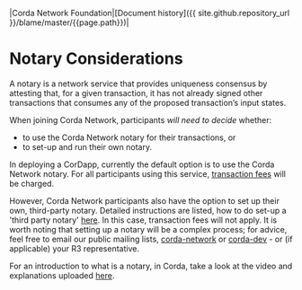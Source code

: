 |Corda Network Foundation|[Document history]({{ site.github.repository_url }}/blame/master/{{page.path}})|

Notary Considerations
=====================

A notary is a network service that provides uniqueness consensus by attesting that, for a given transaction, it has not already signed other transactions that consumes any of the proposed transaction’s input states.

When joining Corda Network, participants *will need to decide* whether:
* to use the Corda Network notary for their transactions, or 
* to set-up and run their own notary.

In deploying a CorDapp, currently the default option is to use the Corda Network notary. For all participants using this service, [transaction fees](https://corda.network/participation/membership-tiers.html) will be charged.

However, Corda Network participants also have the option to set up their own, third-party notary. Detailed instructions are listed, how to do set-up a 'third party notary' [here](https://docs.corda.r3.com/running-a-notary-cluster/toctree.html). In this case, transaction fees will not apply. It is worth noting that setting up a notary will be a complex process; for advice, feel free to email our public mailing lists, [corda-network](https://groups.io/g/corda-network) or [corda-dev](https://groups.io/g/corda-dev) - or (if applicable) your R3 representative.

For an introduction to what is a notary, in Corda, take a look at the video and explanations uploaded [here](https://docs.corda.net/key-concepts-notaries.html). 
